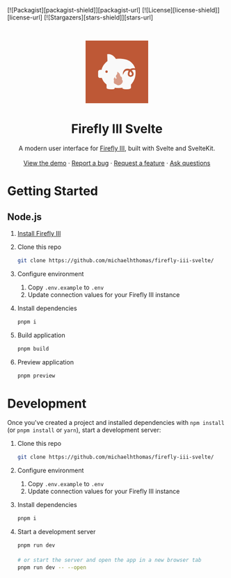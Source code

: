 [![Packagist][packagist-shield]][packagist-url]
[![License][license-shield]][license-url]
[![Stargazers][stars-shield]][stars-url]

<!-- PROJECT LOGO -->
<br />
<p align="center">
  <a href="https://github.com/michaelhthomas/firefly-iii-svelte">
    <img src="https://raw.githubusercontent.com/michaelhthomas/firefly-iii-svelte/main/assets/icon/icon.svg" alt="Firefly III Svelte" width="144" height="144">
  </a>
</p>
  <h1 align="center">Firefly III Svelte</h1>

  <p align="center">
    A modern user interface for <a href="https://www.firefly-iii.org/">Firefly III</a>, built with Svelte and SvelteKit.
    <br />
    <br />
    <a href="https://demo.firefly-iii.org/">View the demo</a>
    ·
    <a href="https://github.com/michaelhthomas/firefly-iii-svelte/issues">Report a bug</a>
    ·
    <a href="https://github.com/michaelhthomas/firefly-iii-svelte/issues">Request a feature</a>
    ·
    <a href="https://github.com/michaelhthomas/firefly-iii-svelte/discussions">Ask questions</a>
  </p>

# Getting Started

## Node.js

1. [Install Firefly III](https://docs.firefly-iii.org/firefly-iii/installation/docker/)

1. Clone this repo

   ```sh
   git clone https://github.com/michaelhthomas/firefly-iii-svelte/
   ```

1. Configure environment

   1. Copy `.env.example` to `.env`
   1. Update connection values for your Firefly III instance

1. Install dependencies

   ```sh
   pnpm i
   ```

1. Build application

   ```sh
   pnpm build
   ```

1. Preview application

   ```sh
   pnpm preview
   ```

# Development

Once you've created a project and installed dependencies with `npm install` (or `pnpm install` or `yarn`), start a development server:

1. Clone this repo

   ```sh
   git clone https://github.com/michaelhthomas/firefly-iii-svelte/
   ```

1. Configure environment

   1. Copy `.env.example` to `.env`
   1. Update connection values for your Firefly III instance

1. Install dependencies

   ```sh
   pnpm i
   ```

1. Start a development server

   ```bash
   pnpm run dev

   # or start the server and open the app in a new browser tab
   pnpm run dev -- --open
   ```
